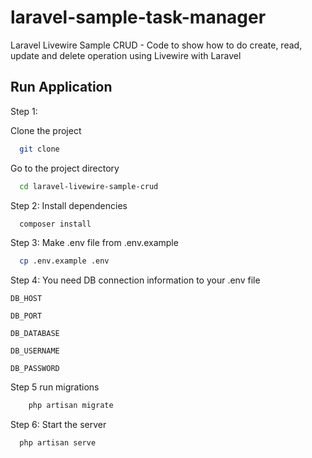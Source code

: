 # laravel-sample-task-manager
Laravel Livewire Sample CRUD - Code to show how to do create, read, update and delete operation using Livewire with Laravel

## Run Application

Step 1: 

Clone the project

```bash
  git clone 
```
Go to the project directory

```bash
  cd laravel-livewire-sample-crud
```

Step 2: Install dependencies

```bash
  composer install
```


Step 3: Make .env file from .env.example

```bash
  cp .env.example .env
```

Step 4: You need DB connection information to your .env file

`DB_HOST`

`DB_PORT`

`DB_DATABASE`

`DB_USERNAME`

`DB_PASSWORD`

Step 5 run migrations

```php
    php artisan migrate
```

Step 6: Start the server

```bash
  php artisan serve
```
